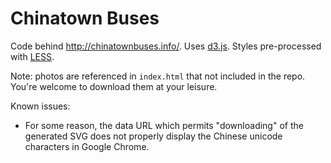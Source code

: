 Chinatown Buses
=====

Code behind http://chinatownbuses.info/.  Uses [d3.js](http://d3js.org/).  Styles pre-processed with [LESS](http://lesscss.org/).  

Note: photos are referenced in `index.html` that not included in the repo.  You're welcome to download them at your leisure.

Known issues:
* For some reason, the data URL which permits "downloading" of the generated SVG does not properly display the Chinese unicode characters in Google Chrome.

